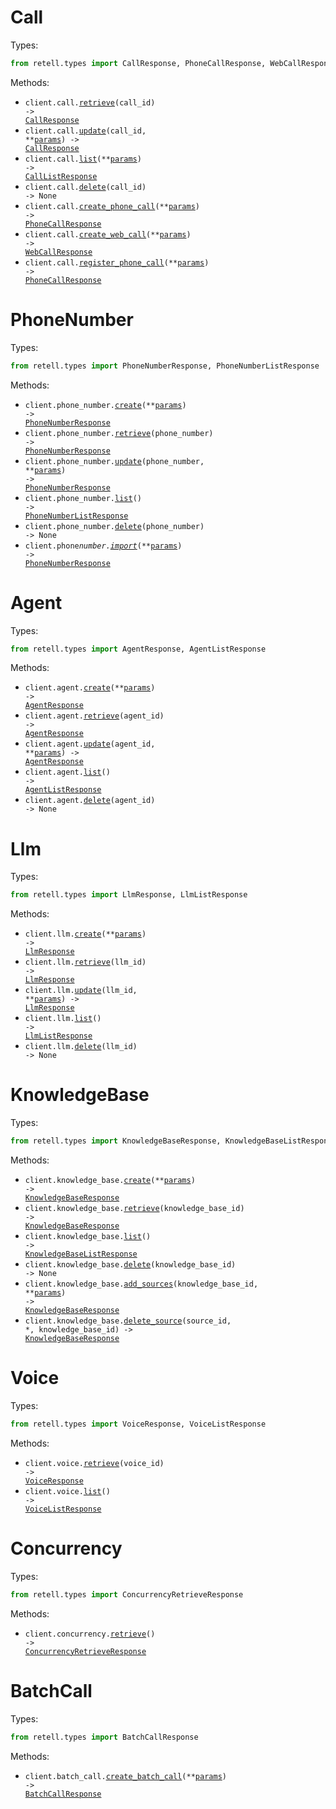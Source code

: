 # Call

Types:

```python
from retell.types import CallResponse, PhoneCallResponse, WebCallResponse, CallListResponse
```

Methods:

- <code title="get /v2/get-call/{call_id}">client.call.<a href="./src/retell/resources/call.py">retrieve</a>(call_id) -> <a href="./src/retell/types/call_response.py">CallResponse</a></code>
- <code title="patch /v2/update-call/{call_id}">client.call.<a href="./src/retell/resources/call.py">update</a>(call_id, \*\*<a href="src/retell/types/call_update_params.py">params</a>) -> <a href="./src/retell/types/call_response.py">CallResponse</a></code>
- <code title="post /v2/list-calls">client.call.<a href="./src/retell/resources/call.py">list</a>(\*\*<a href="src/retell/types/call_list_params.py">params</a>) -> <a href="./src/retell/types/call_list_response.py">CallListResponse</a></code>
- <code title="delete /v2/delete-call/{call_id}">client.call.<a href="./src/retell/resources/call.py">delete</a>(call_id) -> None</code>
- <code title="post /v2/create-phone-call">client.call.<a href="./src/retell/resources/call.py">create_phone_call</a>(\*\*<a href="src/retell/types/call_create_phone_call_params.py">params</a>) -> <a href="./src/retell/types/phone_call_response.py">PhoneCallResponse</a></code>
- <code title="post /v2/create-web-call">client.call.<a href="./src/retell/resources/call.py">create_web_call</a>(\*\*<a href="src/retell/types/call_create_web_call_params.py">params</a>) -> <a href="./src/retell/types/web_call_response.py">WebCallResponse</a></code>
- <code title="post /v2/register-phone-call">client.call.<a href="./src/retell/resources/call.py">register_phone_call</a>(\*\*<a href="src/retell/types/call_register_phone_call_params.py">params</a>) -> <a href="./src/retell/types/phone_call_response.py">PhoneCallResponse</a></code>

# PhoneNumber

Types:

```python
from retell.types import PhoneNumberResponse, PhoneNumberListResponse
```

Methods:

- <code title="post /create-phone-number">client.phone_number.<a href="./src/retell/resources/phone_number.py">create</a>(\*\*<a href="src/retell/types/phone_number_create_params.py">params</a>) -> <a href="./src/retell/types/phone_number_response.py">PhoneNumberResponse</a></code>
- <code title="get /get-phone-number/{phone_number}">client.phone_number.<a href="./src/retell/resources/phone_number.py">retrieve</a>(phone_number) -> <a href="./src/retell/types/phone_number_response.py">PhoneNumberResponse</a></code>
- <code title="patch /update-phone-number/{phone_number}">client.phone_number.<a href="./src/retell/resources/phone_number.py">update</a>(phone_number, \*\*<a href="src/retell/types/phone_number_update_params.py">params</a>) -> <a href="./src/retell/types/phone_number_response.py">PhoneNumberResponse</a></code>
- <code title="get /list-phone-numbers">client.phone_number.<a href="./src/retell/resources/phone_number.py">list</a>() -> <a href="./src/retell/types/phone_number_list_response.py">PhoneNumberListResponse</a></code>
- <code title="delete /delete-phone-number/{phone_number}">client.phone_number.<a href="./src/retell/resources/phone_number.py">delete</a>(phone_number) -> None</code>
- <code title="post /import-phone-number">client.phone*number.<a href="./src/retell/resources/phone_number.py">import*</a>(\*\*<a href="src/retell/types/phone_number_import_params.py">params</a>) -> <a href="./src/retell/types/phone_number_response.py">PhoneNumberResponse</a></code>

# Agent

Types:

```python
from retell.types import AgentResponse, AgentListResponse
```

Methods:

- <code title="post /create-agent">client.agent.<a href="./src/retell/resources/agent.py">create</a>(\*\*<a href="src/retell/types/agent_create_params.py">params</a>) -> <a href="./src/retell/types/agent_response.py">AgentResponse</a></code>
- <code title="get /get-agent/{agent_id}">client.agent.<a href="./src/retell/resources/agent.py">retrieve</a>(agent_id) -> <a href="./src/retell/types/agent_response.py">AgentResponse</a></code>
- <code title="patch /update-agent/{agent_id}">client.agent.<a href="./src/retell/resources/agent.py">update</a>(agent_id, \*\*<a href="src/retell/types/agent_update_params.py">params</a>) -> <a href="./src/retell/types/agent_response.py">AgentResponse</a></code>
- <code title="get /list-agents">client.agent.<a href="./src/retell/resources/agent.py">list</a>() -> <a href="./src/retell/types/agent_list_response.py">AgentListResponse</a></code>
- <code title="delete /delete-agent/{agent_id}">client.agent.<a href="./src/retell/resources/agent.py">delete</a>(agent_id) -> None</code>

# Llm

Types:

```python
from retell.types import LlmResponse, LlmListResponse
```

Methods:

- <code title="post /create-retell-llm">client.llm.<a href="./src/retell/resources/llm.py">create</a>(\*\*<a href="src/retell/types/llm_create_params.py">params</a>) -> <a href="./src/retell/types/llm_response.py">LlmResponse</a></code>
- <code title="get /get-retell-llm/{llm_id}">client.llm.<a href="./src/retell/resources/llm.py">retrieve</a>(llm_id) -> <a href="./src/retell/types/llm_response.py">LlmResponse</a></code>
- <code title="patch /update-retell-llm/{llm_id}">client.llm.<a href="./src/retell/resources/llm.py">update</a>(llm_id, \*\*<a href="src/retell/types/llm_update_params.py">params</a>) -> <a href="./src/retell/types/llm_response.py">LlmResponse</a></code>
- <code title="get /list-retell-llms">client.llm.<a href="./src/retell/resources/llm.py">list</a>() -> <a href="./src/retell/types/llm_list_response.py">LlmListResponse</a></code>
- <code title="delete /delete-retell-llm/{llm_id}">client.llm.<a href="./src/retell/resources/llm.py">delete</a>(llm_id) -> None</code>

# KnowledgeBase

Types:

```python
from retell.types import KnowledgeBaseResponse, KnowledgeBaseListResponse
```

Methods:

- <code title="post /create-knowledge-base">client.knowledge_base.<a href="./src/retell/resources/knowledge_base.py">create</a>(\*\*<a href="src/retell/types/knowledge_base_create_params.py">params</a>) -> <a href="./src/retell/types/knowledge_base_response.py">KnowledgeBaseResponse</a></code>
- <code title="get /get-knowledge-base/{knowledge_base_id}">client.knowledge_base.<a href="./src/retell/resources/knowledge_base.py">retrieve</a>(knowledge_base_id) -> <a href="./src/retell/types/knowledge_base_response.py">KnowledgeBaseResponse</a></code>
- <code title="get /list-knowledge-bases">client.knowledge_base.<a href="./src/retell/resources/knowledge_base.py">list</a>() -> <a href="./src/retell/types/knowledge_base_list_response.py">KnowledgeBaseListResponse</a></code>
- <code title="delete /delete-knowledge-base/{knowledge_base_id}">client.knowledge_base.<a href="./src/retell/resources/knowledge_base.py">delete</a>(knowledge_base_id) -> None</code>
- <code title="post /add-knowledge-base-sources/{knowledge_base_id}">client.knowledge_base.<a href="./src/retell/resources/knowledge_base.py">add_sources</a>(knowledge_base_id, \*\*<a href="src/retell/types/knowledge_base_add_sources_params.py">params</a>) -> <a href="./src/retell/types/knowledge_base_response.py">KnowledgeBaseResponse</a></code>
- <code title="delete /delete-knowledge-base-source/{knowledge_base_id}/source/{source_id}">client.knowledge_base.<a href="./src/retell/resources/knowledge_base.py">delete_source</a>(source_id, \*, knowledge_base_id) -> <a href="./src/retell/types/knowledge_base_response.py">KnowledgeBaseResponse</a></code>

# Voice

Types:

```python
from retell.types import VoiceResponse, VoiceListResponse
```

Methods:

- <code title="get /get-voice/{voice_id}">client.voice.<a href="./src/retell/resources/voice.py">retrieve</a>(voice_id) -> <a href="./src/retell/types/voice_response.py">VoiceResponse</a></code>
- <code title="get /list-voices">client.voice.<a href="./src/retell/resources/voice.py">list</a>() -> <a href="./src/retell/types/voice_list_response.py">VoiceListResponse</a></code>

# Concurrency

Types:

```python
from retell.types import ConcurrencyRetrieveResponse
```

Methods:

- <code title="get /get-concurrency">client.concurrency.<a href="./src/retell/resources/concurrency.py">retrieve</a>() -> <a href="./src/retell/types/concurrency_retrieve_response.py">ConcurrencyRetrieveResponse</a></code>

# BatchCall

Types:

```python
from retell.types import BatchCallResponse
```

Methods:

- <code title="post /create-batch-call">client.batch_call.<a href="./src/retell/resources/batch_call.py">create_batch_call</a>(\*\*<a href="src/retell/types/batch_call_create_batch_call_params.py">params</a>) -> <a href="./src/retell/types/batch_call_response.py">BatchCallResponse</a></code>
